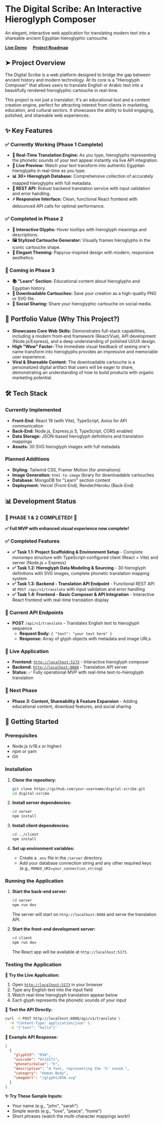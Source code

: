 # The Digital Scribe: An Interactive Hieroglyph Composer

An elegant, interactive web application for translating modern text into a shareable ancient Egyptian hieroglyphic cartouche.

**[Live Demo](https://your-live-demo-url.com)** &nbsp;&nbsp;&nbsp; **[Project Roadmap](#-project-roadmap)**

 <!--- Placeholder: Replace with an actual screenshot when ready -->

## ➤ Project Overview

The Digital Scribe is a web platform designed to bridge the gap between ancient history and modern technology. At its core is a "Hieroglyph Composer" that allows users to translate English or Arabic text into a beautifully rendered hieroglyphic cartouche in real-time.

This project is not just a translator; it's an educational tool and a content creation engine, perfect for attracting interest from clients in marketing, education, and cultural sectors. It showcases the ability to build engaging, polished, and shareable web experiences.

## ✨ Key Features

### ✅ Currently Working (Phase 1 Complete)
*   **👑 Real-Time Translation Engine:** As you type, hieroglyphs representing the phonetic sounds of your text appear instantly via live API integration.
*   **🔄 Live Preview:** Watch your text transform into authentic Egyptian hieroglyphs in real-time as you type.
*   **📊 30+ Hieroglyph Database:** Comprehensive collection of accurately mapped hieroglyphs with full metadata.
*   **🚀 REST API:** Robust backend translation service with input validation and error handling.
*   **⚡ Responsive Interface:** Clean, functional React frontend with debounced API calls for optimal performance.

### ✅ Completed in Phase 2
*   **📜 Interactive Glyphs:** Hover tooltips with hieroglyph meanings and descriptions.
*   **🖼️ Stylized Cartouche Generator:** Visually frames hieroglyphs in the iconic cartouche shape.
*   **🎨 Elegant Theming:** Papyrus-inspired design with modern, responsive aesthetics.

### 🔮 Coming in Phase 3
*   **📚 "Learn" Section:** Educational content about hieroglyphs and Egyptian history.
*   **💾 Downloadable Cartouches:** Save your creation as a high-quality PNG or SVG file.
*   **📱 Social Sharing:** Share your hieroglyphic cartouche on social media.

## 🚀 Portfolio Value (Why This Project?)

*   **Showcases Core Web Skills:** Demonstrates full-stack capabilities, including a modern front-end framework (React/Vue), API development (Node.js/Express), and a deep understanding of polished UI/UX design.
*   **High "Wow" Factor:** The immediate visual feedback of seeing one's name transform into hieroglyphs provides an impressive and memorable user experience.
*   **Viral & Shareable Content:** The downloadable cartouche is a personalized digital artifact that users will be eager to share, demonstrating an understanding of how to build products with organic marketing potential.

## 🛠️ Tech Stack

### Currently Implemented
*   **Front-End:** React 19 (with Vite), TypeScript, Axios for API communication
*   **Back-End:** Node.js, Express.js 5, TypeScript, CORS enabled
*   **Data Storage:** JSON-based hieroglyph definitions and translation mappings
*   **Assets:** 30 SVG hieroglyph images with full metadata

### Planned Additions
*   **Styling:** Tailwind CSS, Framer Motion (for animations)
*   **Image Generation:** `html-to-image` library for downloadable cartouches
*   **Database:** MongoDB for "Learn" section content
*   **Deployment:** Vercel (Front-End), Render/Heroku (Back-End)

## 📊 Development Status

### 🎉 **PHASE 1 & 2 COMPLETED!** 🎉
**✅ Full MVP with enhanced visual experience now complete!**

### ✅ Completed Features
- **✅ Task 1.1: Project Scaffolding & Environment Setup** - Complete monorepo structure with TypeScript-configured client (React + Vite) and server (Node.js + Express)
- **✅ Task 1.2: Hieroglyph Data Modeling & Sourcing** - 30 hieroglyph definitions with SVG images, complete phonetic translation mapping system
- **✅ Task 1.3: Backend - Translation API Endpoint** - Functional REST API at `POST /api/v1/translate` with input validation and error handling
- **✅ Task 1.4: Frontend - Basic Composer & API Integration** - Interactive React frontend with real-time translation display

### 🔧 Current API Endpoints
- **POST** `/api/v1/translate` - Translates English text to hieroglyph sequence
  - **Request Body:** `{ "text": "your text here" }`
  - **Response:** Array of glyph objects with metadata and image URLs

### 🚀 **Live Application**
- **Frontend:** [`http://localhost:5173`](http://localhost:5173) - Interactive hieroglyph composer
- **Backend:** [`http://localhost:8080`](http://localhost:8080) - Translation API server
- **Status:** ✅ Fully operational MVP with real-time text-to-hieroglyph translation

### 🔮 Next Phase
- **Phase 3: Content, Shareability & Feature Expansion** - Adding educational content, download features, and social sharing

## 🏁 Getting Started

### Prerequisites

*   Node.js (v18.x or higher)
*   npm or yarn
*   Git

### Installation

1.  **Clone the repository:**
    ```sh
    git clone https://github.com/your-username/digital-scribe.git
    cd digital-scribe
    ```

2.  **Install server dependencies:**
    ```sh
    cd server
    npm install
    ```

3.  **Install client dependencies:**
    ```sh
    cd ../client
    npm install
    ```

4.  **Set up environment variables:**
    *   Create a `.env` file in the `/server` directory.
    *   Add your database connection string and any other required keys (e.g., `MONGO_URI=your_connection_string`).

### Running the Application

1.  **Start the back-end server:**
    ```sh
    cd server
    npm run dev
    ```
    The server will start on `http://localhost:8080` and serve the translation API.

2.  **Start the front-end development server:**
    ```sh
    cd client
    npm run dev
    ```
    The React app will be available at `http://localhost:5173`.

### Testing the Application

**🎯 Try the Live Application:**
1. Open [`http://localhost:5173`](http://localhost:5173) in your browser
2. Type any English text into the input field
3. Watch real-time hieroglyph translation appear below
4. Each glyph represents the phonetic sounds of your input

**🔧 Test the API Directly:**
```bash
curl -X POST http://localhost:8080/api/v1/translate \
  -H "Content-Type: application/json" \
  -d '{"text": "hello"}'
```

**📝 Example API Response:**
```json
[
  {
    "glyphId": "D58",
    "unicode": "U+13171",
    "phoneticValue": "h",
    "description": "A foot, representing the 'h' sound.",
    "category": "Human Body",
    "imageUrl": "/glyphs/D58.svg"
  }
]
```

**✨ Try These Sample Inputs:**
- Your name (e.g., "john", "sarah")
- Simple words (e.g., "love", "peace", "home")
- Short phrases (watch the multi-character mappings work!)

